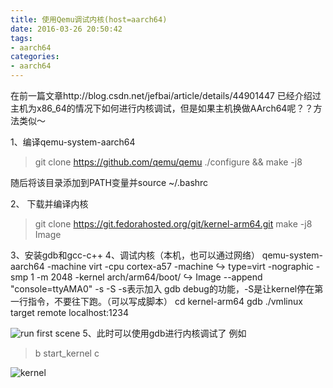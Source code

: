 ```yaml
---
title: 使用Qemu调试内核(host=aarch64)
date: 2016-03-26 20:50:42
tags: 
- aarch64
categories:
- aarch64
---
```


在前一篇文章http://blog.csdn.net/jefbai/article/details/44901447
已经介绍过主机为x86_64的情况下如何进行内核调试，但是如果主机换做AArch64呢？？方法类似～

1、编译qemu-system-aarch64

>git clone https://github.com/qemu/qemu
>./configure && make -j8 

随后将该目录添加到PATH变量并source ~/.bashrc

2、 下载并编译内核

>git clone https://git.fedorahosted.org/git/kernel-arm64.git
>make -j8 Image 

3、安装gdb和gcc-c++
4、调试内核（本机，也可以通过网络）
qemu-system-aarch64 -machine virt -cpu cortex-a57 -machine       ↪ type=virt -nographic -smp 1 -m 2048 -kernel arch/arm64/boot/   ↪ Image  --append "console=ttyAMA0" -s -S
-s表示加入 gdb debug的功能，-S是让kernel停在第一行指令，不要往下跑。（可以写成脚本）
cd kernel-arm64
gdb ./vmlinux
target remote localhost:1234

![run first scene](http://img.blog.csdn.net/20160326204802361)
5、此时可以使用gdb进行内核调试了
例如
>b start_kernel
>c

![kernel](http://img.blog.csdn.net/20160326205007112)

